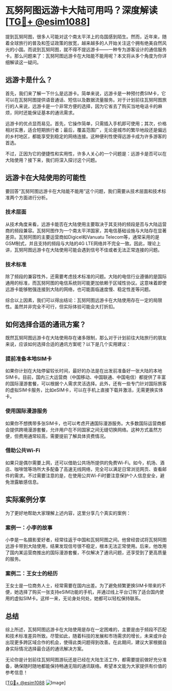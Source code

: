 # 瓦努阿图远游卡大陆可用吗？深度解读[[TG💪+ @esim1088](https://t.me/s/esim1088)]

提到瓦努阿图，很多人可能对这个南太平洋上的岛国感到陌生。然而，近年来，随着全球旅行的普及和签证政策的放宽，越来越多的人开始关注这个拥有绝美自然风光的小国。而说到瓦努阿图，就不得不提远游卡——一种专为游客设计的通信服务卡。那么问题来了：瓦努阿图远游卡在大陆能不能用呢？本文将从多个角度为你详细解读这一疑问。

## 远游卡是什么？

首先，我们来了解一下什么是远游卡。简单来说，远游卡是一种预付费SIM卡，它可以在瓦努阿图提供语音通话、短信以及数据流量服务。对于计划前往瓦努阿图旅行的人来说，远游卡是一个非常方便的选择，因为它省去了购买当地电话卡的麻烦，同时还能保证基本的通讯需求。

远游卡的优点显而易见。首先，它操作简单，只需插入手机即可使用；其次，价格相对实惠，适合短期旅行者；最后，覆盖范围广，无论是城市的繁华地段还是偏远的乡村地区，都能享受到稳定的网络连接。这种便利性使得远游卡成为许多游客的首选。

不过，正因为它的便捷性和实用性，许多人关心的一个问题是：远游卡是否可以在大陆使用？接下来，我们将深入探讨这个问题。

## 远游卡在大陆使用的可能性

要回答“瓦努阿图远游卡在大陆能不能用”这个问题，我们需要从技术层面和技术标准两个方面进行分析。

### 技术层面

从技术角度来看，远游卡能否在大陆使用主要取决于其支持的频段是否与大陆运营商的频段兼容。瓦努阿图作为一个南太平洋国家，其电信基础设施与大陆存在显著差异。瓦努阿图的主要运营商如Digicel和Vanuatu Telecom等，通常采用的是GSM制式，并且支持的频段与大陆的4G LTE网络并不完全一致。因此，理论上讲，瓦努阿图远游卡在大陆使用可能会遇到信号不佳或者无法正常连接的问题。

### 技术标准

除了频段的兼容性外，还需要考虑技术标准的问题。大陆的电信行业遵循的是国际通用的标准，而瓦努阿图的电信系统则可能更加依赖于区域性协议。这意味着即使远游卡能够勉强连接到大陆的网络，也可能面临速度慢、稳定性差等问题。

综合以上因素，我们可以得出结论：瓦努阿图远游卡在大陆使用存在一定的局限性。虽然并非完全不可行，但实际体验可能会大打折扣。

## 如何选择合适的通讯方案？

既然瓦努阿图远游卡在大陆使用存在诸多限制，那么对于计划前往大陆旅行的朋友来说，应该如何选择合适的通讯方案呢？以下是几个实用建议：

### 提前准备本地SIM卡

如果你计划在大陆停留较长时间，最好的办法是在出发前准备好一张大陆的本地SIM卡。目前，国内三大运营商（中国移动、中国联通、中国电信）都提供了丰富的国际漫游套餐，可以根据个人需求灵活选择。此外，还有一些专门针对国际旅客的虚拟SIM卡服务，比如eSIM卡，可以在手机上直接下载并激活，无需更换实体卡。

### 使用国际漫游服务

如果你不想携带多张SIM卡，也可以考虑开通国际漫游服务。大多数国际运营商都会提供跨境漫游套餐，允许用户在不同国家之间无缝切换网络。这种方式虽然方便，但费用通常较高，需要提前了解具体资费情况。

### 借助公共Wi-Fi

如果只是偶尔需要上网，还可以借助公共场所提供的免费Wi-Fi。如今，机场、酒店、咖啡馆等场所大多配备了高速无线网络，完全可以满足日常浏览网页、查看邮件的需求。不过需要注意的是，在使用公共Wi-Fi时要注意保护个人信息安全，避免泄露敏感信息。

## 实际案例分享

为了更好地帮助大家理解上述内容，这里分享几个真实的案例：

### 案例一：小李的故事

小李是一名摄影爱好者，经常往返于中国和瓦努阿图之间。他曾经尝试将瓦努阿图远游卡带到大陆使用，结果发现信号很不稳定，根本无法正常使用。后来，他改用了国内某运营商推出的国际漫游套餐，不仅解决了通讯问题，还享受到了更高质量的服务。

### 案例二：王女士的经历

王女士是一位商务人士，经常需要在国内出差。为了避免频繁更换SIM卡带来的不便，她选择了购买一张支持eSIM功能的手机，并通过线上平台订购了适合国内使用的虚拟SIM卡。这样一来，无论身处何处，她都可以轻松保持联系。

## 总结

综上所述，瓦努阿图远游卡在大陆使用是存在一定困难的，主要是由于频段不匹配和技术标准差异所致。尽管如此，随着科技的发展和市场需求的增长，未来或许会出现更多跨区域合作的机会，使得此类问题得到改善。在此期间，建议大家根据自身实际情况选择最合适的通讯解决方案。

无论你是计划前往瓦努阿图游玩还是已经在大陆生活工作，都需要提前做好充分准备，确保随时随地都能保持畅通无阻的通讯联络。希望本文能为大家提供有价值的参考信息！

[[TG💪+ @esim1088](https://t.me/s/esim1088) ![Image](https://i.postimg.cc/4NQfJmqS/Snipaste-2025-05-13-00-14-12.png)]